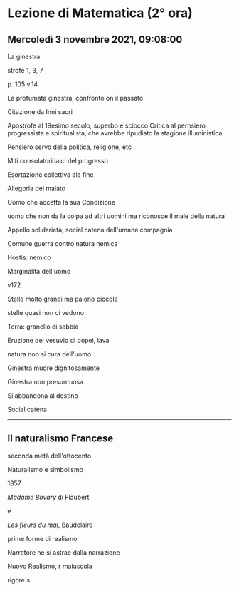 #  Lezione di Matematica (2° ora)
## Mercoledì 3 novembre 2021, 09:08:00

La ginestra

strofe 1, 3, 7


p. 105
v.14 

La profumata ginestra, confronto on il passato

Citazione da Inni sacri

Apostrofe al 19esimo secolo, superbo e sciocco
Critica al pernsiero progressista e spiritualista, che avrebbe ripudiato la stagione illuministica

Pensiero servo della politica, religione, etc


Miti consolatori laici del progresso


Esortazione collettiva ala fine

Allegoria del malato

Uomo che accetta la sua Condizione


uomo che non da la colpa ad altri uomini ma riconosce il male della natura

Appello solidarietà, social catena dell'umana compagnia

Comune guerra contro natura nemica

Hostis: nemico


Marginalità dell'uomo


v172


Stelle molto grandi ma paiono piccole

stelle quasi non ci vedono




Terra: granello di sabbia

Eruzione del vesuvio di popei, lava

natura non si cura dell'uomo


Ginestra muore dignitosamente


Ginestra non presuntuosa

Si abbandona al destino

Social catena


---

## Il naturalismo Francese

seconda metà dell'ottocento


Naturalismo e simbolismo


1857

_Madame Bovary_ di Flaubert

e 

_Les fleurs du mal_, Baudelaire 


prime forme di realismo


Narratore he si astrae dalla narrazione


Nuovo Realismo, r maiuscola



rigore s
<!--stackedit_data:
eyJoaXN0b3J5IjpbLTEzNjkyODcwNzQsNDM2MDUxMDc5LC0yMT
EwMzkwNjM4XX0=
-->